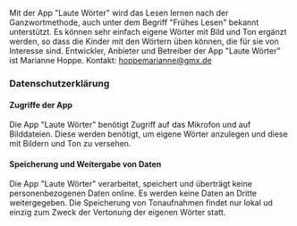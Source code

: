 Mit der App "Laute Wörter" wird das Lesen lernen nach der Ganzwortmethode, auch unter dem Begriff "Frühes Lesen" bekannt unterstützt. 
Es können sehr einfach eigene Wörter mit Bild und Ton ergänzt werden, so dass die Kinder mit den Wörtern üben können, die für sie von Interesse sind.
Entwickler, Anbieter und Betreiber der App "Laute Wörter" ist Marianne Hoppe. Kontakt: hoppemarianne@gmx.de


### Datenschutzerklärung

#### Zugriffe der App
Die App "Laute Wörter" benötigt Zugriff auf das Mikrofon und auf Bilddateien. 
Diese werden benötigt, um eigene Wörter anzulegen und diese mit Bildern und Ton zu versehen. 

#### Speicherung und Weitergabe von Daten
Die App "Laute Wörter" verarbeitet, speichert und überträgt keine personenbezogenen Daten online. 
Es werden keine Daten an Dritte weitergegeben. 
Die Speicherung von Tonaufnahmen findet nur lokal ud einzig zum Zweck der Vertonung der eigenen Wörter statt. 
